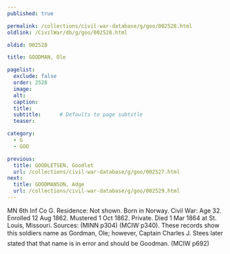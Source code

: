 ```yaml
---
published: true

permalink: /collections/civil-war-database/g/goo/002528.html
oldlink: /CivilWar/db/g/goo/002528.html

oldid: 002528

title: GOODMAN, Ole

pagelist:
  exclude: false
  order: 2528
  image: 
  alt:
  caption:
  title:
  subtitle:      # Defaults to page subtitle
  teaser:

category: 
  - G 
  - GOO

previous:
  title: GOODLETSEN, Goodlet
  url: /collections/civil-war-database/g/goo/002527.html  
next:
  title: GOODMANSON, Adge
  url: /collections/civil-war-database/g/goo/002529.html   
---
```

MN 6th Inf Co G. Residence: Not shown. Born in Norway. Civil War: Age 32. Enrolled 12 Aug 1862. Mustered 1 Oct 1862. Private. Died 1 Mar 1864 at St. Louis, Missouri. Sources: (MINN p304) (MCIW p340). These records show this soldier&#146;s name as &#147;Gordman, Ole&#148;; however, Captain Charles J. Stees later stated that that name is in error and should be &#147;Goodman&#148;. (MCIW p692)